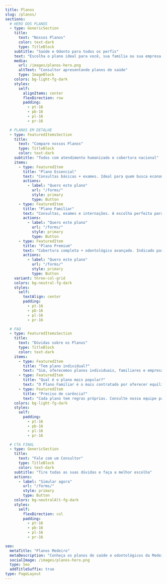 ```yaml
---
title: Planos
slug: /planos/
sections:
  # HERO DOS PLANOS
  - type: GenericSection
    title:
      text: "Nossos Planos"
      color: text-dark
      type: TitleBlock
    subtitle: "Saúde e Odonto para todos os perfis"
    text: "Escolha o plano ideal para você, sua família ou sua empresa."
    media:
      url: /images/planos-hero.png
      altText: "Consultor apresentando planos de saúde"
      type: ImageBlock
    colors: bg-light-fg-dark
    styles:
      self:
        alignItems: center
        flexDirection: row
        padding:
          - pt-16
          - pb-16
          - pl-16
          - pr-16

  # PLANOS EM DETALHE
  - type: FeaturedItemsSection
    title:
      text: "Compare nossos Planos"
      type: TitleBlock
      color: text-dark
    subtitle: "Todos com atendimento humanizado e cobertura nacional"
    items:
      - type: FeaturedItem
        title: "Plano Essencial"
        text: "Consultas básicas + exames. Ideal para quem busca economia com cobertura essencial."
        actions:
          - label: "Quero este plano"
            url: "/forms/"
            style: primary
            type: Button
      - type: FeaturedItem
        title: "Plano Familiar"
        text: "Consultas, exames e internações. A escolha perfeita para famílias que precisam de segurança."
        actions:
          - label: "Quero este plano"
            url: "/forms/"
            style: primary
            type: Button
      - type: FeaturedItem
        title: "Plano Premium"
        text: "Cobertura completa + odontológico avançado. Indicado para quem busca o máximo em tranquilidade."
        actions:
          - label: "Quero este plano"
            url: "/forms/"
            style: primary
            type: Button
    variant: three-col-grid
    colors: bg-neutral-fg-dark
    styles:
      self:
        textAlign: center
        padding:
          - pt-16
          - pb-16
          - pl-16
          - pr-16

  # FAQ
  - type: FeaturedItemsSection
    title:
      text: "Dúvidas sobre os Planos"
      type: TitleBlock
      color: text-dark
    items:
      - type: FeaturedItem
        title: "Tem plano individual?"
        text: "Sim, oferecemos planos individuais, familiares e empresariais."
      - type: FeaturedItem
        title: "Qual é o plano mais popular?"
        text: "O Plano Familiar é o mais contratado por oferecer equilíbrio entre custo e benefícios."
      - type: FeaturedItem
        title: "Preciso de carência?"
        text: "Cada plano tem regras próprias. Consulte nossa equipe para mais detalhes."
    colors: bg-light-fg-dark
    styles:
      self:
        padding:
          - pt-16
          - pb-16
          - pl-16
          - pr-16

  # CTA FINAL
  - type: GenericSection
    title:
      text: "Fale com um Consultor"
      type: TitleBlock
      color: text-dark
    subtitle: "Tire todas as suas dúvidas e faça a melhor escolha"
    actions:
      - label: "Simular agora"
        url: "/forms/"
        style: primary
        type: Button
    colors: bg-neutralAlt-fg-dark
    styles:
      self:
        flexDirection: col
        padding:
          - pt-16
          - pb-16
          - pl-16
          - pr-16

seo:
  metaTitle: "Planos Medeiro"
  metaDescription: "Conheça os planos de saúde e odontológicos da Medeiro. Essencial, Familiar e Premium."
  socialImage: /images/planos-hero.png
  type: Seo
  addTitleSuffix: true
type: PageLayout
---
```

